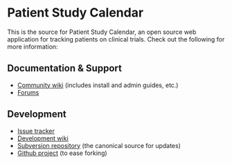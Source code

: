 Patient Study Calendar
======================

This is the source for Patient Study Calendar, an open source web
application for tracking patients on clinical trials. Check out the
following for more information:

## Documentation & Support

* [Community wiki](https://cabig-kc.nci.nih.gov/CTMS/KC/index.php/PSC)
  (includes install and admin guides, etc.)
* [Forums](https://cabig-kc.nci.nih.gov/CTMS/forums/viewforum.php?f=11&sid=cddabedd7fbf1828fe6e27028bc10fed)

## Development

* [Issue tracker](https://code.bioinformatics.northwestern.edu/issues/projects/psc/issues)
* [Development wiki](https://code.bioinformatics.northwestern.edu/issues/wiki/psc)
* [Subversion repository](https://ncisvn.nci.nih.gov/svn/psc)
  (the canonical source for updates)
* [Github project](https://github.com/rsutphin/psc-mirror) (to ease forking)
